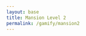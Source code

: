 ```yaml
---
layout: base
title: Mansion Level 2
permalink: /gamify/mansion2
---
```


<div id="gameContainer">
    <div id="promptDropDown" class="promptDropDown" style="z-index: 9999"></div>
    <canvas id='gameCanvas'></canvas>
</div>

<script type="module">
    import MansionLevel2 from "{{site.baseurl}}/assets/js/MansionLevel2.js";
    import Engine from "{{site.baseurl}}/assets/js/GameEngine/Engine.js";

    // Setup canvas and environment
    const gameCanvas = document.getElementById("gameCanvas");
    gameCanvas.width = 1280;
    gameCanvas.height = 720;

    // Create the game environment object
    const environment = {
        path: "{{site.baseurl}}",
        innerWidth: gameCanvas.width,
        innerHeight: gameCanvas.height
    };

    // Initialize MansionLevel2 (which sets up background and player)
    const level = new MansionLevel2(environment);

    // Create the game engine
    const engine = new Engine(gameCanvas);


    // Add all classes from MansionLevel2 to the engine with correct constructor arguments
    level.classes.forEach(obj => {
        if (obj.class.name === 'GameEnvBackground') {
            engine.add(new obj.class(gameCanvas.width, gameCanvas.height, obj.data));
        } else if (obj.class.name === 'Player') {
            engine.add(new obj.class(gameCanvas.getContext('2d'), obj.data));
        } else {
            engine.add(new obj.class(obj.data));
        }
    });

    // Start the engine
    engine.start();
</script>
